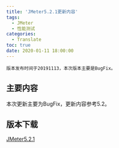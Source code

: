 ```yaml
---
title: 'JMeter5.2.1更新内容'
tags:
  - JMeter
  - 性能测试
categories:
  - Translate
toc: true
date: 2020-01-11 18:00:00
---
```


```
版本发布时间于20191113，本次版本主要是BugFix。
```

## 主要内容

本次更新主要为BugFix，更新内容参考5.2。

## 版本下载

[JMeter5.2.1](https://github.com/apache/jmeter/archive/v5.2.1-rc1.zip)